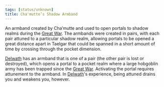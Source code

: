 ```yaml
---
tags: [status/unknown]
title: Cha'mutte’s Shadow Armband
---
```



An armband created by Cha’mutte and used to open portals to shadow realms during the [Great War](<../../../../events/1500s/great-war.md>). The armbands were created in pairs, with each pair attuned to a particular shadow realm, allowing portals to be opened a great distance apart in Taelgar that could be spanned in a short amount of time by crossing through the pocket dimension. 

[Delwath](<../../../../people/pcs/dunmar-fellowship/delwath.md>) has an armband that is one of a pair (the other pair is lost or destroyed), which opens a portal to a pocket realm where a large hobgoblin army has been trapped since the [Great War](<../../../../events/1500s/great-war.md>). Activating the portal requires attunement to the armband. In [Delwath](<../../../../people/pcs/dunmar-fellowship/delwath.md>)'s experience, being attuned drains you and weakens you, however.

